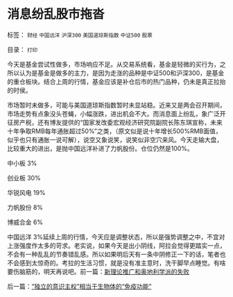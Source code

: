 # 消息纷乱股市拖沓

标签： `财经` `中国远洋` `沪深300` `美国道琼斯指数` `中证500` `股票` 

目录： `打印`

今天是基金尝试性做多，市场响应不足。从交易系统看，基金是轻微的买行为，之所以认为是基金是做多的主力，是因为走涨的品种是中证500和沪深300，是基金的重仓板块。结合上周的行情，基金应该是补仓后市的热门品种，仍未是真正拉抬的时侯。



市场暂时未做多，可能与美国道琼斯指数暂时未显站稳。近来又是两会召开期间，市场走势有点象没头苍蝇，小幅涨跌，进出机会不大。而消息面上纷乱，象广泛开征房产税，还有博友提供的“国家发改委宏观经济研究院副院长陈东琪宣称，未来十年争取RMB每年通胀超过50%”之类，（原文似是说十年增长500%RMB面值，似乎也只有通胀一说可解），说空又象说笑，说笑似非空穴来风。今天走输大盘，比较重大的进出，是抛中国远洋补进了力帆股份。仓位仍然是100%。

中小板 3%

创业板 30%

华锐风电 19%

力帆股份 8%

博威合金 6%

中国远洋 3%延续上周的行情，今天应是调整状态，所以是强势调整之中，不宜对上涨强度作太多的苛求。老实说，如果今天是出小阴线，阿拉会觉得更踏实一点，不会有一种乱乱的节奏错乱感。所以如果明后天有一条中阴修正一下的话，笔者也不会感到太惊奇的。考拉的生活习惯，就是没有准主意时，洗干脚早点睡觉。有啥要伤脑筋的，明天再说吧。前一篇：[新理论推广和奥地利学派的失败](../../../2011/2/27/新理论推广和奥地利学派的失败.md)

后一篇：[“独立的意识主权”相当于生物体的“免疫功能”](../../../2011/2/28/“独立的意识主权”相当于生物体的“免疫功能”.md)